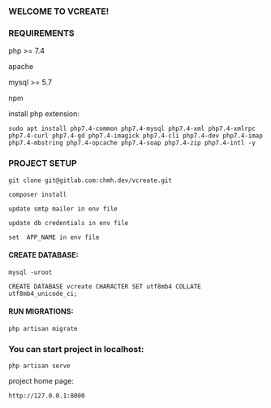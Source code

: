 ### WELCOME TO VCREATE!

### REQUIREMENTS

php >= 7.4

apache

mysql >= 5.7

npm

install php extension:

```sudo apt install php7.4-common php7.4-mysql php7.4-xml php7.4-xmlrpc php7.4-curl php7.4-gd php7.4-imagick php7.4-cli php7.4-dev php7.4-imap php7.4-mbstring php7.4-opcache php7.4-soap php7.4-zip php7.4-intl -y```

### PROJECT SETUP

```git clone git@gitlab.com:chmh.dev/vcreate.git```

```composer install```

```update smtp mailer in env file```

```update db credentials in env file```

```set  APP_NAME in env file```

#### CREATE DATABASE:

```mysql -uroot```

```CREATE DATABASE vcreate CHARACTER SET utf8mb4 COLLATE utf8mb4_unicode_ci;```

#### RUN MIGRATIONS:

```php artisan migrate```

### You can start project in localhost:

```php artisan serve```

project home page:

```http://127.0.0.1:8000```
